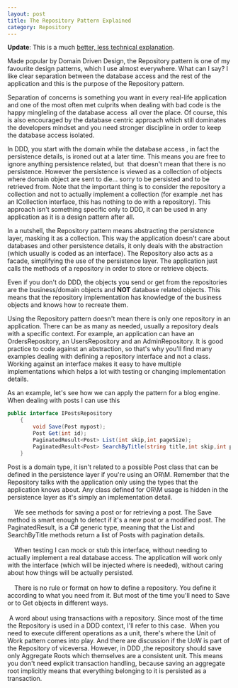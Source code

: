 ```yaml
---
layout: post
title: The Repository Pattern Explained
category: Repository
---
```


**Update**: This is a much [better, less technical explanation](http://www.sapiensworks.com/blog/post/2014/06/02/The-Repository-Pattern-For-Dummies.aspx).

 Made popular by Domain Driven Design, the Repository pattern is one of my favourite design patterns, which I use almost everywhere. What can I say? I like clear separation between the database access and the rest of the application and this is the purpose of the Repository pattern.  
  
Separation of concerns is something you want in every real-life application and one of the most often met culprits when dealing with bad code is the happy mingleling of the database access  all over the place. Of course, this is also encouraged by the database centric approach which still dominates the developers mindset and you need stronger discipline in order to keep the database access isolated.  
  
In DDD, you start with the domain while the database access , in fact the persistence details, is ironed out at a later time. This means you are free to ignore anything persistence related, but  that doesn't mean that there is no persistence. However the persistence is viewed as a collection of objects where domain object are sent to die... sorry to be persisted and to be retrieved from. Note that the important thing is to consider the repository a collection and not to actually implement a collection (for example .net has an ICollection interface, this has nothing to do with a repository). This approach isn't something specific only to DDD, it can be used in any application as it is a design pattern after all.  
  
In a nutshell, the Repository pattern means abstracting the persistence layer, masking it as a collection. This way the application doesn't care about databases and other persistence details, it only deals with the abstraction (which usually is coded as an interface). The Repository also acts as a facade, simplifying the use of the persistence layer. The application just calls the methods of a repository in order to store or retrieve objects.  
  
Even if you don't do DDD, the objects you send or get from the repositories are the business/domain objects and **NOT** database related objects. This means that the repository implementation has knowledge of the business objects and knows how to recreate them.  
  
Using the Repository pattern doesn't mean there is only one repository in an application. There can be as many as needed, usually a repository deals with a specific context. For example, an application can have an OrdersRepository, an UsersRepository and an AdminRepository. It is good practice to code against an abstraction, so that's why you'll find many examples dealing with defining a repository interface and not a class. Working against an interface makes it easy to have multiple implementations which helps a lot with testing or changing implementation details.  
  
As an example, let's see how we can apply the pattern for a blog engine. When dealing with posts I can use this 

  
```csharp
public interface IPostsRepository
    {
        void Save(Post mypost);
        Post Get(int id);
        PaginatedResult<Post> List(int skip,int pageSize);
        PaginatedResult<Post> SearchByTitle(string title,int skip,int pageSize);
    }
```
  Post is a domain type, it isn't related to a possible Post class that can be defined in the persistence layer if you're using an OR\M. Remember that the Repository talks with the application only using the types that the application knows about. Any class defined for OR\M usage is hidden in the persistence layer as it's simply an implementation detail.  
      
    We see methods for saving a post or for retrieving a post. The Save method is smart enough to detect if it's a new post or a modified post. The PaginatedResult<Post>, is a C# generic type, meaning that the List and SearchByTitle methods return a list of Posts with pagination details.   
      
    When testing I can mock or stub this interface, without needing to actually implement a real database access. The application will work only with the interface (which will be injected where is needed), without caring about how things will be actually persisted.  
      
    There is no rule or format on how to define a repository. You define it according to what you need from it. But most of the time you'll need to Save or to Get objects in different ways.  
      
 A word about using transactions with a repository. Since most of the time the Repository is used in a DDD context, I'll refer to this case.  When you need to execute different operations as a unit, there's where the Unit of Work pattern comes into play. And there are discussion if the UoW is part of the Repository of viceversa. However, in DDD ,the repository should save only Aggregate Roots which themselves are a consistent unit. This means you don't need explicit transaction handling, because saving an aggregate root implicitly means that everything belonging to it is persisted as a transaction.



